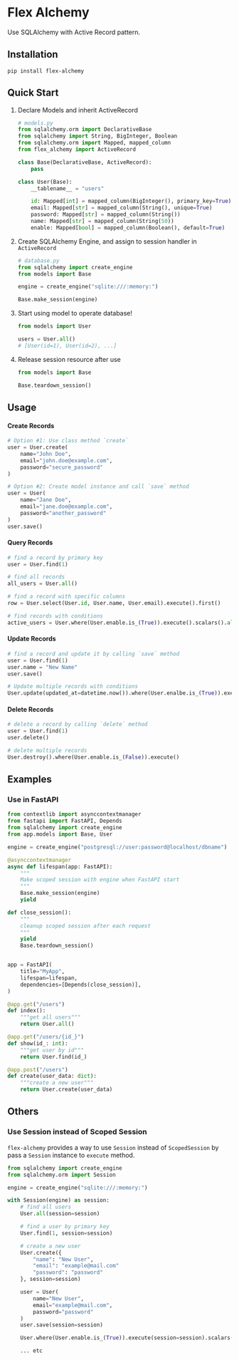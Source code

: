 # Flex Alchemy

Use SQLAlchemy with Active Record pattern.

## Installation

```shell
pip install flex-alchemy
```

## Quick Start

1. Declare Models and inherit ActiveRecord

    ```python
    # models.py
    from sqlalchemy.orm import DeclarativeBase
    from sqlalchemy import String, BigInteger, Boolean
    from sqlalchemy.orm import Mapped, mapped_column
    from flex_alchemy import ActiveRecord

    class Base(DeclarativeBase, ActiveRecord):
        pass

    class User(Base):
        __tablename__ = "users"

        id: Mapped[int] = mapped_column(BigInteger(), primary_key=True)
        email: Mapped[str] = mapped_column(String(), unique=True)
        password: Mapped[str] = mapped_column(String())
        name: Mapped[str] = mapped_column(String(50))
        enable: Mapped[bool] = mapped_column(Boolean(), default=True)
    ```

2. Create SQLAlchemy Engine, and assign to session handler in `ActiveRecord`

    ```python
    # database.py
    from sqlalchemy import create_engine
    from models import Base

    engine = create_engine("sqlite:///:memory:")

    Base.make_session(engine)
    ```

3. Start using model to operate database!

    ```python
    from models import User

    users = User.all()
    # [User(id=1), User(id=2), ...]
    ```

4. Release session resource after use
    ```python
    from models import Base

    Base.teardown_session()
    ```

## Usage

#### Create Records

```python
# Option #1: Use class method `create`
user = User.create(
    name="John Doe",
    email="john.doe@example.com",
    password="secure_password"
)

# Option #2: Create model instance and call `save` method
user = User(
    name="Jane Doe",
    email="jane.doe@example.com",
    password="another_password"
)
user.save()
```

#### Query Records

```python
# find a record by primary key
user = User.find(1)

# find all records
all_users = User.all()

# find a record with specific columns
row = User.select(User.id, User.name, User.email).execute().first()

# find records with conditions
active_users = User.where(User.enable.is_(True)).execute().scalars().all()
```

#### Update Records

```python
# find a record and update it by calling `save` method
user = User.find(1)
user.name = "New Name"
user.save()

# Update multiple records with conditions
User.update(updated_at=datetime.now()).where(User.enalbe.is_(True)).execute()
```

#### Delete Records

```python
# delete a record by calling `delete` method
user = User.find(1)
user.delete()

# delete multiple records
User.destroy().where(User.enable.is_(False)).execute()
```

## Examples

### Use in FastAPI

```python
from contextlib import asynccontextmanager
from fastapi import FastAPI, Depends
from sqlalchemy import create_engine
from app.models import Base, User

engine = create_engine("postgresql://user:password@localhost/dbname")

@asynccontextmanager
async def lifespan(app: FastAPI):
    """
    Make scoped session with engine when FastAPI start
    """
    Base.make_session(engine)
    yield

def close_session():
    """
    cleanup scoped session after each request
    """
    yield
    Base.teardown_session()


app = FastAPI(
    title="MyApp",
    lifespan=lifespan,
    dependencies=[Depends(close_session)],
)

@app.get("/users")
def index():
    """get all users"""
    return User.all()

@app.get("/users/{id_}")
def show(id_: int):
    """get user by id"""
    return User.find(id_)

@app.post("/users")
def create(user_data: dict):
    """create a new user"""
    return User.create(user_data)
```

## Others

### Use Session instead of Scoped Session

`flex-alchemy` provides a way to use `Session` instead of `ScopedSession` by pass a `Session` instance to `execute` method.


```python
from sqlalchemy import create_engine
from sqlalchemy.orm import Session

engine = create_engine("sqlite:///:memory:")

with Session(engine) as session:
    # find all users
    User.all(session=session)

    # find a user by primary key
    User.find(1, session=session)

    # create a new user
    User.create({
        "name": "New User",
        "email": "example@mail.com"
        "password": "password"
    }, session=session)

    user = User(
        name="New User",
        email="example@mail.com",
        password="password"
    )
    user.save(session=session)

    User.where(User.enable.is_(True)).execute(session=session).scalars().all()

    ... etc
```